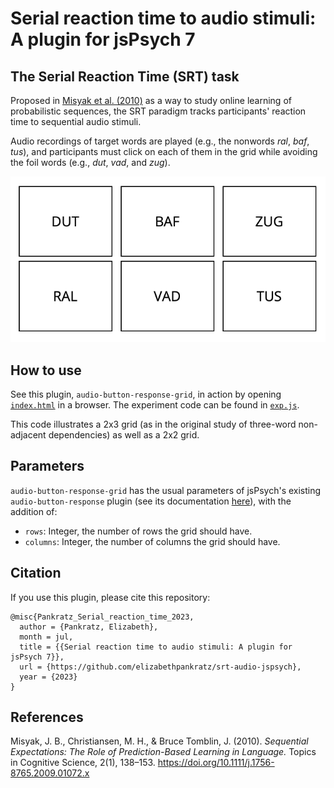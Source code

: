 # Serial reaction time to audio stimuli: A plugin for jsPsych 7


## The Serial Reaction Time (SRT) task

Proposed in [Misyak et al. (2010)](https://onlinelibrary.wiley.com/doi/10.1111/j.1756-8765.2009.01072.x) as a way to study online learning of probabilistic sequences, the SRT paradigm tracks participants' reaction time to sequential audio stimuli.

Audio recordings of target words are played (e.g., the nonwords *ral*, *baf*, *tus*), and participants must click on each of them in the grid while avoiding the foil words (e.g., *dut*, *vad*, and *zug*).

![](imgs/srt_2x3.png)


## How to use

See this plugin, `audio-button-response-grid`, in action by opening [`index.html`](index.html) in a browser.
The experiment code can be found in [`exp.js`](exp.js).

This code illustrates a 2x3 grid (as in the original study of three-word non-adjacent dependencies) as well as a 2x2 grid.


## Parameters

 `audio-button-response-grid` has the usual parameters of jsPsych's existing `audio-button-response` plugin (see its documentation [here](https://www.jspsych.org/7.0/plugins/audio-button-response/)), with the addition of:

- `rows`: Integer, the number of rows the grid should have.
- `columns`: Integer, the number of columns the grid should have.


## Citation

If you use this plugin, please cite this repository:

```
@misc{Pankratz_Serial_reaction_time_2023,
  author = {Pankratz, Elizabeth},
  month = jul,
  title = {{Serial reaction time to audio stimuli: A plugin for jsPsych 7}},
  url = {https://github.com/elizabethpankratz/srt-audio-jspsych},
  year = {2023}
}
```


## References

Misyak, J. B., Christiansen, M. H., & Bruce Tomblin, J. (2010). *Sequential Expectations: The Role of Prediction-Based Learning in Language.* Topics in Cognitive Science, 2(1), 138–153. <https://doi.org/10.1111/j.1756-8765.2009.01072.x>

